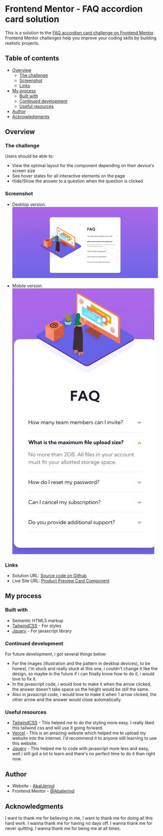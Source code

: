 # Frontend Mentor - FAQ accordion card solution

This is a solution to the [FAQ accordion card challenge on Frontend Mentor](https://www.frontendmentor.io/challenges/faq-accordion-card-XlyjD0Oam). Frontend Mentor challenges help you improve your coding skills by building realistic projects.

## Table of contents

- [Overview](#overview)
  - [The challenge](#the-challenge)
  - [Screenshot](#screenshot)
  - [Links](#links)
- [My process](#my-process)
  - [Built with](#built-with)
  - [Continued development](#continued-development)
  - [Useful resources](#useful-resources)
- [Author](#author)
- [Acknowledgments](#acknowledgments)

## Overview

### The challenge

Users should be able to:

- View the optimal layout for the component depending on their device's screen size
- See hover states for all interactive elements on the page
- Hide/Show the answer to a question when the question is clicked

### Screenshot

- Desktop version.
  ![](./images/screenshot-faq-accordion-card-desktop.jpg)

- Mobile version.
  ![](./images/screenshot-faq-accordion-card-mobile.jpg)

### Links

- Solution URL: [Source code on Github](https://github.com/Abaljerind/faq-accordion-card)
- Live Site URL: [Product Preview Card Component](https://faq-accordion-card-abaljerind.vercel.app/)

## My process

### Built with

- Semantic HTML5 markup
- [TailwindCSS](https://tailwindcss.com/) - For styles
- [Jquery](https://api.jquery.com/) - For javascript library

### Continued development

For future development, i got several things below:

- For the images (illustration and the pattern in desktop devices), to be honest, i'm stuck and really stuck at this one, i couldn't change it like the design, so maybe in the future if i can finally know how to do it, i would love to fix it.
- In the javascript code, i would love to make it when the arrow clicked, the answer doesn't take space so the height would be still the same.
- Also in javascript code, i would love to make it when 1 arrow clicked, the other arrow and the answer would close automatically.

### Useful resources

- [TailwindCSS](https://tailwindcss.com/) - This helped me to do the styling more easy. I really liked this tailwind css and will use it going forward.
- [Vercel](https://vercel.com) - This is an amazing website which helped me to upload my website into the internet. I'd recommend it to anyone still learning to use this website.
- [Jquery](https://api.jquery.com/) - This helped me to code with javascript more less and easy, well i still got a lot to learn and there's no perfect time to do it than right now.

## Author

- Website - [AbalJerind](https://faq-accordion-card-abaljerind.vercel.app/)
- Frontend Mentor - [@Abaljerind](https://www.frontendmentor.io/profile/Abaljerind)

## Acknowledgments

I want to thank me for believing in me, I want to thank me for doing all this hard work. I wanna thank me for having no days off. I wanna thank me for never quitting. I wanna thank me for being me at all times.
